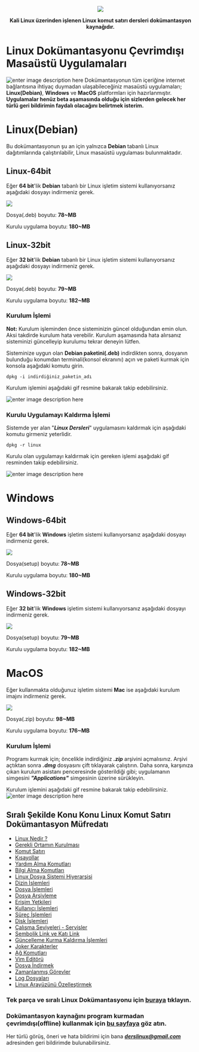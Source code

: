 <p align="center">
  <img src="https://raw.githubusercontent.com/taylanbildik/Linux_Dersleri/master/img/Ana%20Sayfa/linux_komut_sat%C4%B1r%C4%B1_logo.gif">
</p>

<p align="center" style="bold">
<b>Kali Linux üzerinden işlenen Linux komut satırı dersleri dokümantasyon kaynağıdır.</b><br>
</p>

# Linux Dokümantasyonu Çevrimdışı Masaüstü Uygulamaları
![enter image description here](https://raw.githubusercontent.com/taylanbildik/Linux_Dersleri/master/img/Ana%20Sayfa/multi-pltfrm.png)
Dokümantasyonun tüm içeriğine internet bağlantısına ihtiyaç duymadan ulaşabileceğiniz masaüstü uygulamaları; **Linux(Debian)**, **Windows** ve **MacOS** platformları için hazırlanmıştır. 
**Uygulamalar henüz beta aşamasında olduğu için sizlerden gelecek her türlü geri bildirimin faydalı olacağını belirtmek isterim.**

# Linux(Debian)
Bu dokümantasyonun şu an için yalnızca **Debian** tabanlı Linux dağıtımlarında çalıştırılabilir, Linux masaüstü uygulaması bulunmaktadır.

## Linux-64bit 
Eğer **64 bit**'lik **Debian** tabanlı bir Linux işletim sistemi kullanıyorsanız aşağıdaki dosyayı indirmeniz gerek. 

<a href="https://github.com/taylanbildik/Linux_Dersleri/raw/master/Kaynaklar/Linux/Linux_0.1.0_amd64.deb"><img src="https://raw.githubusercontent.com/taylanbildik/Linux_Dersleri/master/img/Ana%20Sayfa/button_linux-amd-deb.png"></a>

Dosya(.deb) boyutu: **78~MB** 

Kurulu uygulama boyutu: **180~MB**


## Linux-32bit 
Eğer **32 bit**'lik **Debian** tabanlı bir Linux işletim sistemi kullanıyorsanız aşağıdaki dosyayı indirmeniz gerek. 

<a href="https://github.com/taylanbildik/Linux_Dersleri/raw/master/Kaynaklar/Linux/Linux_0.1.0_i386.deb"><img src="https://raw.githubusercontent.com/taylanbildik/Linux_Dersleri/master/img/Ana%20Sayfa/button_linux-i-deb.png"></a>

Dosya(.deb) boyutu: **79~MB** 

Kurulu uygulama boyutu: **182~MB**

### Kurulum İşlemi
**Not:** Kurulum işleminden önce sisteminizin güncel olduğundan emin olun. Aksi takdirde kurulum hata verebilir. Kurulum aşamasında hata alırsanız sisteminizi güncelleyip kurulumu tekrar deneyin lütfen.

Sisteminize uygun olan **Debian paketini(.deb)** indirdikten sonra, dosyanın bulunduğu konumdan terminali(konsol ekranını) açın ve paketi kurmak için konsola aşağıdaki komutu girin.

    dpkg -i indirdiğiniz_paketin_adı
    
Kurulum işlemini aşağıdaki gif resmine bakarak takip edebilirsiniz.
 
 ![enter image description here](https://github.com/taylanbildik/Linux_Dersleri/blob/master/img/Ana%20Sayfa/linux-kurulum.gif?raw=true)   
    
### Kurulu Uygulamayı Kaldırma İşlemi
Sistemde yer alan "***Linux Dersleri***" uygulamasını kaldırmak için aşağıdaki komutu girmeniz yeterlidir.

    dpkg -r linux
    
Kurulu olan uygulamayı kaldırmak için gereken işlemi aşağıdaki gif resminden takip edebilirsiniz.

![enter image description here](https://github.com/taylanbildik/Linux_Dersleri/blob/master/img/Ana%20Sayfa/linux-kald%C4%B1r.gif?raw=true)

# Windows

## Windows-64bit 
Eğer **64 bit**'lik **Windows** işletim sistemi kullanıyorsanız aşağıdaki dosyayı indirmeniz gerek. 

<a href="https://github.com/taylanbildik/Linux_Dersleri/raw/master/Kaynaklar/Windows/Linux-Dersleri-win64-Kurulum.exe"><img src="https://github.com/taylanbildik/Linux_Dersleri/blob/master/img/Ana%20Sayfa/button_linux-win64.png?raw=true"></a>

Dosya(setup) boyutu: **78~MB** 

Kurulu uygulama boyutu: **180~MB**


## Windows-32bit 
Eğer **32 bit**'lik **Windows** işletim sistemi kullanıyorsanız aşağıdaki dosyayı indirmeniz gerek. 

<a href="https://github.com/taylanbildik/Linux_Dersleri/raw/master/Kaynaklar/Windows/Linux-Dersleri-win32-Kurulum.exe"><img src="https://github.com/taylanbildik/Linux_Dersleri/blob/master/img/Ana%20Sayfa/button_linux-win32.png?raw=true"></a>

Dosya(setup) boyutu: **79~MB** 

Kurulu uygulama boyutu: **182~MB**

# MacOS
Eğer kullanmakta olduğunuz işletim sistemi **Mac** ise aşağıdaki kurulum imajını indirmeniz gerek.

<a href="https://github.com/taylanbildik/Linux_Dersleri/raw/master/Kaynaklar/MacOS/Linux_Dersleri-Kurulum.dmg.zip"><img src="https://github.com/taylanbildik/Linux_Dersleri/blob/master/img/Ana%20Sayfa/button_linux-macos.png?raw=true"></a>

Dosya(.zip) boyutu: **98~MB** 

Kurulu uygulama boyutu: **176~MB**

### Kurulum İşlemi
Programı kurmak için; öncelikle indirdiğiniz ***.zip*** arşivini açmalısınız. Arşivi açtıktan sonra ***.dmg*** dosyasını çift tıklayarak çalıştırın. Daha sonra, karşınıza çıkan kurulum asistanı penceresinde gösterildiği gibi; uygulamanın simgesini ***"Applications"*** simgesinin üzerine sürükleyin. 

Kurulum işlemini aşağıdaki gif resmine bakarak takip edebilirsiniz.
![enter image description here](https://github.com/taylanbildik/Linux_Dersleri/blob/master/img/Ana%20Sayfa/mac-kurulum.gif?raw=true)

Sıralı Şekilde Konu Konu Linux Komut Satırı Dokümantasyon Müfredatı
-
- [Linux Nedir ?](https://github.com/taylanbildik/Linux_Dersleri/tree/master/dok%C3%BCmantasyonlar/linux_nedir.md#linux-nedir-)
- [Gerekli Ortamın Kurulması](https://github.com/taylanbildik/Linux_Dersleri/tree/master/dok%C3%BCmantasyonlar/gerekli_ortam%C4%B1n_kurulmas%C4%B1.md#gerekli-ortam%C4%B1n-kurulmas%C4%B1)
- [Komut Satırı](https://github.com/taylanbildik/Linux_Dersleri/tree/master/dok%C3%BCmantasyonlar/komut_sat%C4%B1r%C4%B1.md#komut-sat%C4%B1r%C4%B1)
- [Kısayollar](https://github.com/taylanbildik/Linux_Dersleri/tree/master/dok%C3%BCmantasyonlar/k%C4%B1sayollar.md#k%C4%B1sayollar)
- [Yardım Alma Komutları](https://github.com/taylanbildik/Linux_Dersleri/tree/master/dok%C3%BCmantasyonlar/yard%C4%B1m_alma_komutlar%C4%B1.md#yard%C4%B1m-almak)
- [Bilgi Alma Komutları](https://github.com/taylanbildik/Linux_Dersleri/tree/master/dok%C3%BCmantasyonlar/bilgi_alma.md#bilgi-almak)
- [Linux Dosya Sistemi Hiyerarşisi](https://github.com/taylanbildik/Linux_Dersleri/tree/master/dok%C3%BCmantasyonlar/Linux_dosya_sistemi_hiyerar%C5%9Fisi.md#linux-dosya-sistemi-hiyerar%C5%9Fisi)
- [Dizin İşlemleri](https://github.com/taylanbildik/Linux_Dersleri/tree/master/dok%C3%BCmantasyonlar/dizin_i%C5%9Flemleri.md#dizinler-hakk%C4%B1nda)
- [Dosya İşlemleri](https://github.com/taylanbildik/Linux_Dersleri/tree/master/dok%C3%BCmantasyonlar/dosya_i%C5%9Flemleri.md#dosya-%C4%B0%C5%9Flemleri)
- [Dosya Arşivleme](https://github.com/taylanbildik/Linux_Dersleri/tree/master/dok%C3%BCmantasyonlar/dosya_ar%C5%9Fivleme.md#dosya-ar%C5%9Fiv-%C4%B0%C5%9Flemleri)
- [Erişim Yetkileri](https://github.com/taylanbildik/Linux_Dersleri/tree/master/dok%C3%BCmantasyonlar/eri%C5%9Fim_yetkileri.md#eri%C5%9Fim-yetkileri)
- [Kullanıcı İşlemleri](https://github.com/taylanbildik/Linux_Dersleri/tree/master/dok%C3%BCmantasyonlar/kullan%C4%B1c%C4%B1_i%C5%9Flemleri.md#kullan%C4%B1c%C4%B1-%C4%B0%C5%9Flemleri)
- [Süreç İşlemleri](https://github.com/taylanbildik/Linux_Dersleri/tree/master/dok%C3%BCmantasyonlar/s%C3%BCre%C3%A7_i%C5%9Flemleri.md#s%C3%BCre%C3%A7lerprocess)
- [Disk İşlemleri](https://github.com/taylanbildik/Linux_Dersleri/tree/master/dok%C3%BCmantasyonlar/disk_i%C5%9Flemleri.md#disk-%C4%B0%C5%9Flemleri)
- [Çalışma Seviyeleri - Servisler](https://github.com/taylanbildik/Linux_Dersleri/tree/master/dok%C3%BCmantasyonlar/%C3%A7al%C4%B1%C5%9Fma_seviyeleri-servisler.md#%C3%87al%C4%B1%C5%9Fma-seviyelerirunlevels)
- [Sembolik Link ve Katı Link](https://github.com/taylanbildik/Linux_Dersleri/tree/master/dok%C3%BCmantasyonlar/sembolik_link-ve-kat%C4%B1_link.md#sembolik-link-ve-kat%C4%B1-link)
- [Güncelleme Kurma Kaldırma İşlemleri](https://github.com/taylanbildik/Linux_Dersleri/tree/master/dok%C3%BCmantasyonlar/kurma-kald%C4%B1rma-g%C3%BCncelleme_i%C5%9Flemleri.md#kurma-kald%C4%B1rma-g%C3%BCncelleme-%C4%B0%C5%9Flemleri)
- [Joker Karakterler](https://github.com/taylanbildik/Linux_Dersleri/tree/master/dok%C3%BCmantasyonlar/joker_karakterler%28wildcards%29.md#joker-karakterlerwildcards)
- [Ağ Komutları](https://github.com/taylanbildik/Linux_Dersleri/tree/master/dok%C3%BCmantasyonlar/a%C4%9F_komutlar%C4%B1.md#a%C4%9Fnetwork-komutlar%C4%B1)
- [Vim Editörü](https://github.com/taylanbildik/Linux_Dersleri/tree/master/dok%C3%BCmantasyonlar/vim_edit%C3%B6r%C3%BC.md#vim-edit%C3%B6r%C3%BC)
- [Dosya İndirmek](https://github.com/taylanbildik/Linux_Dersleri/tree/master/dok%C3%BCmantasyonlar/konsoldan_dosya_indirmek.md#konsol-%C3%9Czerinden-dosya-%C4%B0ndirmek)
- [Zamanlanmış Görevler](https://github.com/taylanbildik/Linux_Dersleri/tree/master/dok%C3%BCmantasyonlar/zamanlam%C4%B1%C5%9F_g%C3%B6revler.md#zamanlanm%C4%B1%C5%9F-g%C3%B6revler)
- [Log Dosyaları](https://github.com/taylanbildik/Linux_Dersleri/tree/master/dok%C3%BCmantasyonlar/log_kay%C4%B1tlar%C4%B1.md#log-kay%C4%B1tlar%C4%B1)
- [Linux Arayüzünü Özelleştirmek](https://github.com/taylanbildik/Linux_Dersleri/blob/master/dok%C3%BCmantasyonlar/sistem-gorunumunu-ozellestirmek.md#linux-aray%C3%BCz%C3%BCn%C3%BC-%C3%B6zelle%C5%9Ftirmek)


### Tek parça ve sıralı Linux Dokümantasyonu için [buraya](https://github.com/taylanbildik/Linux_Dersleri/tree/master/dok%C3%BCmantasyonlar/Linux_dok%C3%BCmantasyonu.md) tıklayın.
### Dokümantasyon kaynağını program kurmadan çevrimdışı(offline) kullanmak için [bu sayfaya](https://github.com/taylanbildik/Linux_Dersleri/tree/master/%C3%87evrimd%C4%B1%C5%9F%C4%B1%20Linux%20Dok%C3%BCmantasyonu#%C3%87evrimd%C4%B1%C5%9F%C4%B1offline-linux-dok%C3%BCmantasyonu) göz atın.

Her türlü görüş, öneri ve hata bildirimi için bana ***derslinux@gmail.com*** adresinden geri bildirimde bulunabilirsiniz.

